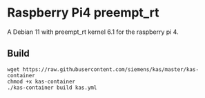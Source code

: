 # Raspberry Pi4 preempt_rt

A Debian 11 with preempt_rt kernel 6.1 for the raspberry pi 4.

## Build

```
wget https://raw.githubusercontent.com/siemens/kas/master/kas-container
chmod +x kas-container
./kas-container build kas.yml
```
